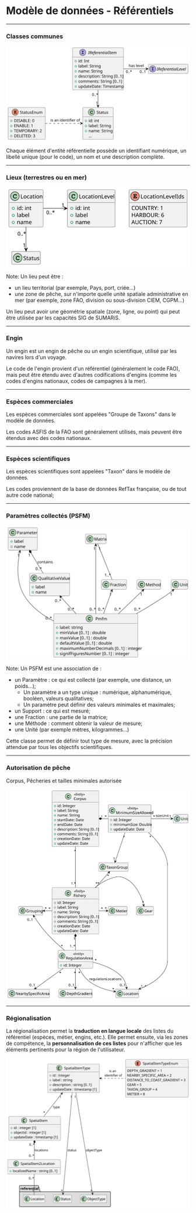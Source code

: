 # Modèle de données - Référentiels
---

### Classes communes

![common](model/referential/common.svg)

Chaque élément d'entité référentielle possède un identifiant numérique, un libellé unique (pour le code), un nom et une description complète.

---
### Lieux (terrestres ou en mer)

![location](model/referential/location.svg)

Note:
Un lieu peut être :
- un lieu territorial (par exemple, Pays, port, criée...)
- une zone de pêche, sur n'importe quelle unité spatiale administrative en mer (par exemple, zone FAO, division ou sous-division CIEM, CGPM...)

Un lieu peut avoir une géométrie spatiale (zone, ligne, ou point) qui peut être utilisée par les capacités SIG de SUMARiS.

---
### Engin

Un engin est un engin de pêche ou un engin scientifique, utilisé par les navires lors d'un voyage.

Le code de l'engin provient d'un référentiel (généralement le code FAO), mais peut être étendu avec d'autres codifications d'engins (comme les codes d'engins nationaux, codes de campagnes à la mer).

---
### Espèces commerciales

Les espèces commerciales sont appelées "Groupe de Taxons" dans le modèle de données.

Les codes ASFIS de la FAO sont généralement utilisés, mais peuvent être étendus avec des codes nationaux.

---
### Espèces scientifiques

Les espèces scientifiques sont appelées "Taxon" dans le modèle de données.

Les codes proviennent de la base de données RefTax française, ou de tout autre code national;

---
### Paramètres collectés (PSFM)

![pmfm](model/referential/pmfm.svg)

Note:
Un PSFM est une association de :

- un Paramètre : ce qui est collecté (par exemple, une distance, un poids...);
    * Un paramètre a un type unique : numérique, alphanumérique, booléen, valeurs qualitatives;
    * Un paramètre peut définir des valeurs minimales et maximales;
- un Support : ce qui est mesuré;
- une Fraction : une partie de la matrice;
- une Méthode : comment obtenir la valeur de mesure;
- une Unité (par exemple mètres, kilogrammes...)

Cette classe permet de définir tout type de mesure, avec la précision attendue par tous les objectifs scientifiques.

---
### Autorisation de pêche 

Corpus, Pêcheries et tailles minimales autorisée

![regulation](model/referential/regulation.svg)

---
### Régionalisation

La régionalisation permet la **traduction en langue locale** des listes du référentiel (espèces, métier, engins, etc.).
Elle permet ensuite, via les zones de compétence, la **personnalisation de ces listes** pour n'afficher que les éléments pertinents pour la région de l'utilisateur.

![spatial](model/referential/spatial.svg)
